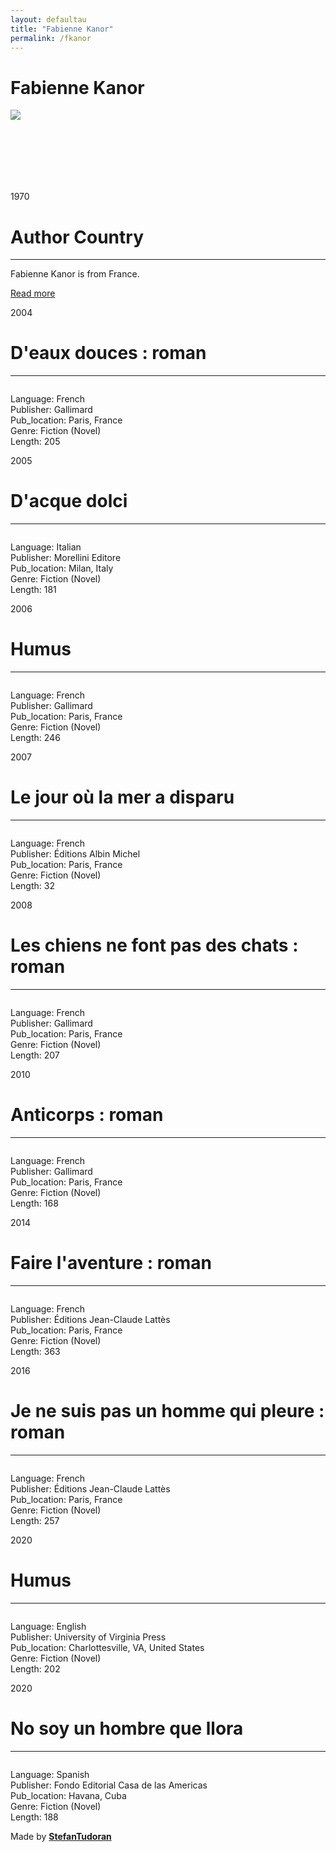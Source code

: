 ```yaml
---
layout: defaultau
title: "Fabienne Kanor"
permalink: /fkanor
---
```

<!-- partial:index.partial.html -->
<div class="content">
    <h1>Fabienne Kanor</h1>
    <div class="quote">
        <div><img src="https://upload.wikimedia.org/wikipedia/commons/thumb/3/39/Fabienne_Kanor_-_Com%C3%A9die_du_Livre_2010_-_P1400212.jpg/" class="logo"></div>
    </div>
    <div class="timeline">
        <div style="padding-bottom:100px;"></div>
        <div class="block">
            <div class="date right"><p class="right"> 1970 </p></div>
            <div class="dot"></div>
            <div class="left first">
                <h1>Author Country</h1><hr>
            <p>Fabienne Kanor is from France.</p>
                <a href="https://en.wikipedia.org/wiki/Fabienne_Kanor" target="_blank">Read more</a>
            </div>
        </div>
        <div class="block">
            <div class="date left"><p class="left">2004</p></div>
            <div class="dot"></div>
            <div class="right">
                <h1>D'eaux douces : roman</h1><hr>
                <p><img src=""></p>
                <p>
                Language: French<br/>
                Publisher: Gallimard<br/>
                Pub_location: Paris, France<br/>
                Genre: Fiction (Novel)<br/>
                Length: 205</p>
            </div>
        </div>
        <div class="block">
            <div class="date right"><p class="right">2005</p></div>
            <div class="dot"></div>
            <div class="left hide">
                <h1>D'acque dolci</h1><hr>
                <p><img src=""></p>
                <p>Language: Italian<br/>
                Publisher: Morellini Editore<br/>
                Pub_location: Milan, Italy<br/>
                Genre: Fiction (Novel)<br/>
                Length: 181</p>
            </div>
        </div>
        <div class="block">
            <div class="date left"><p class="left">2006</p></div>
            <div class="dot"></div>
            <div class="right hide">
                <h1>Humus</h1><hr>
                <p><img src=""></p>
                <p>Language: French<br/>
                Publisher: Gallimard<br/>
                Pub_location: Paris, France<br/>
                Genre: Fiction (Novel)<br/>
                Length: 246</p>
            </div>
        </div>
        <div class="block">
            <div class="date right"><p class="right">2007</p></div>
            <div class="dot"></div>
            <div class="left hide">
                <h1>Le jour où la mer a disparu</h1><hr>
                <p><img src=""></p>
                <p>Language: French<br/>
                Publisher: Éditions Albin Michel<br/>
                Pub_location: Paris, France<br/>
                Genre: Fiction (Novel)<br/>
                Length: 32</p>
            </div>
        </div>
        <div class="block">
            <div class="date left"><p class="left">2008</p></div>
            <div class="dot"></div>
            <div class="right hide">
                <h1>Les chiens ne font pas des chats : roman</h1><hr>
                <p><img src=""></p>
                <p>Language: French<br/>
                Publisher: Gallimard<br/>
                Pub_location: Paris, France<br/>
                Genre: Fiction (Novel)<br/>
                Length: 207</p>
            </div>
        </div>
        <div class="block">
            <div class="date right"><p class="right">2010</p></div>
            <div class="dot"></div>
            <div class="left hide">
                <h1>Anticorps : roman</h1><hr>
                <p><img src=""></p>
                <p>Language: French<br/>
                Publisher: Gallimard <br/>
                Pub_location: Paris, France<br/>
                Genre: Fiction (Novel)<br/>
                Length: 168</p>
            </div>
        </div>
        <div class="block">
            <div class="date left"><p class="left">2014</p></div>
            <div class="dot"></div>
            <div class="right hide">
                <h1>Faire l'aventure : roman</h1><hr>
                <p><img src=""></p>
                <p>Language: French<br/>
                Publisher: Éditions Jean-Claude Lattès<br/>
                Pub_location: Paris, France<br/>
                Genre: Fiction (Novel)<br/>
                Length: 363</p>
            </div>
        </div>
        <div class="block">
            <div class="date right"><p class="right">2016</p></div>
            <div class="dot"></div>
            <div class="left hide">
                <h1>Je ne suis pas un homme qui pleure : roman</h1><hr>
                <p><img src=""></p>
                <p>Language: French<br/>
                Publisher: Éditions Jean-Claude Lattès<br/>
                Pub_location: Paris, France<br/>
                Genre: Fiction (Novel)<br/>
                Length: 257</p>
            </div>
        </div>
        <div class="block">
            <div class="date left"><p class="left">2020</p></div>
            <div class="dot"></div>
            <div class="right hide">
                <h1>Humus</h1><hr>
                <p><img src=""></p>
                <p>Language: English<br/>
                Publisher: University of Virginia Press<br/>
                Pub_location: Charlottesville, VA, United States<br/>
                Genre: Fiction (Novel)<br/>
                Length: 202</p>
            </div>
        </div>
        <div class="block">
            <div class="date right"><p class="right">2020</p></div>
            <div class="dot"></div>
            <div class="left hide">
                <h1>No soy un hombre que llora</h1><hr>
                <p><img src=""></p>
                <p>Language: Spanish<br/>
                Publisher: Fondo Editorial Casa de las Americas<br/>
                Pub_location: Havana, Cuba<br/>
                Genre: Fiction (Novel)<br/>
                Length: 188</p>
            </div>
        </div>
        <div id="footer">
        <p id="copyright">Made by&nbsp;<strong><a href="https://www.linkedin.com/in/nicolae-stefan-tudoran-b02291127/" target="_blank">StefanTudoran</a></strong></p>
    </div>
</div>
<!-- partial -->
  <script src='https://cdnjs.cloudflare.com/ajax/libs/jquery/3.1.1/jquery.min.js'></script><script  src="assets/js/authorscript.js"></script>
